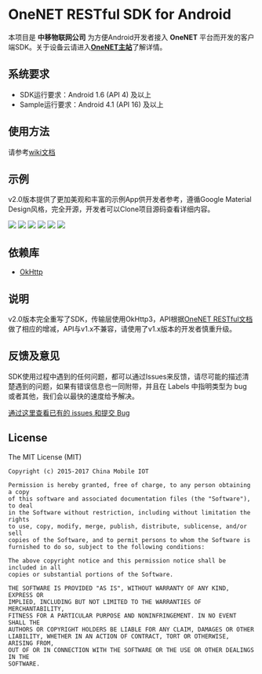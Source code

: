 # OneNET RESTful SDK for Android

本项目是 **中移物联网公司** 为方便Android开发者接入 **OneNET** 平台而开发的客户端SDK。关于设备云请进入[**OneNET主站**](http://open.iot.10086.cn)了解详情。

## 系统要求

- SDK运行要求：Android 1.6 (API 4) 及以上
- Sample运行要求：Android 4.1 (API 16) 及以上

## 使用方法

请参考[wiki文档](https://github.com/cm-heclouds/AndroidSDK/wiki)

## 示例

v2.0版本提供了更加美观和丰富的示例App供开发者参考，遵循Google Material Design风格，完全开源，开发者可以Clone项目源码查看详细内容。

![](screenshots/1.png) ![](screenshots/2.png)
![](screenshots/3.png) ![](screenshots/4.png)
![](screenshots/5.png) ![](screenshots/6.png)

## 依赖库

- [OkHttp](https://github.com/square/okhttp)

## 说明

v2.0版本完全重写了SDK，传输层使用OkHttp3，API根据[OneNET RESTful文档](http://www.heclouds.com/doc/art262.html#68)做了相应的增减，API与v1.x不兼容，请使用了v1.x版本的开发者慎重升级。

## 反馈及意见

SDK使用过程中遇到的任何问题，都可以通过Issues来反馈，请尽可能的描述清楚遇到的问题，如果有错误信息也一同附带，并且在 Labels 中指明类型为 bug 或者其他，我们会以最快的速度给予解决。

[通过这里查看已有的 issues 和提交 Bug](https://github.com/cm-heclouds/AndroidSDK/issues)

## License

The MIT License (MIT)

    Copyright (c) 2015-2017 China Mobile IOT

    Permission is hereby granted, free of charge, to any person obtaining a copy
    of this software and associated documentation files (the "Software"), to deal
    in the Software without restriction, including without limitation the rights
    to use, copy, modify, merge, publish, distribute, sublicense, and/or sell
    copies of the Software, and to permit persons to whom the Software is
    furnished to do so, subject to the following conditions:

    The above copyright notice and this permission notice shall be included in all
    copies or substantial portions of the Software.

    THE SOFTWARE IS PROVIDED "AS IS", WITHOUT WARRANTY OF ANY KIND, EXPRESS OR
    IMPLIED, INCLUDING BUT NOT LIMITED TO THE WARRANTIES OF MERCHANTABILITY,
    FITNESS FOR A PARTICULAR PURPOSE AND NONINFRINGEMENT. IN NO EVENT SHALL THE
    AUTHORS OR COPYRIGHT HOLDERS BE LIABLE FOR ANY CLAIM, DAMAGES OR OTHER
    LIABILITY, WHETHER IN AN ACTION OF CONTRACT, TORT OR OTHERWISE, ARISING FROM,
    OUT OF OR IN CONNECTION WITH THE SOFTWARE OR THE USE OR OTHER DEALINGS IN THE
    SOFTWARE.